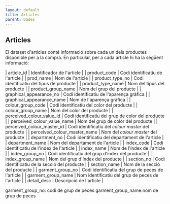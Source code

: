 ```yaml
---
layout: default
title: Articles
parent: Dades
---
```


## Articles

El dataset d'articles conté informació sobre cada un dels productes disponible per a la compra. En particular, per a cada article hi ha la següent informació:

| article_id                     | Identificador de l'article                                                        |
| product_code                   | Codi identificatiu de l'article                                                   |
| prod_name                      | Nom de l'article                                                                  |
| product_type_no                | Codi identificatiu del tipus de producte                                          |
| product_type_name              | Nom del tipus del producte                                                        |
| product_group_name             | Nom del grup del producte                                                         |
| graphical_appearance_no        | Codi identificatiu de l'aparença gràfica                                          |
| graphical_appearance_name      | Nom de l'aparença gràfica                                                         |
| colour_group_code              | Codi identificatiu del color del producte                                         |
| colour_group_name              | Nom del color del producte                                                        |
| perceived_colour_value_id      | Codi identificatiu del grup de color del producte                                 |
| perceived_colour_value_name    | Nom del grup de color del producte                                                |
| perceived_colour_master_id     | Codi identificatiu del *colour master* del producte                               |
| perceived_colour_master_name   | Nom del *colour master* del producte                                              |
| department_no                  | Codi identificatiu del departament de l'article                                   |
| department_name                | Nom del departament de l'article                                                  |
| index_code                     | Codi identificatiu de l'índex de l'article                                        |
| index_name                     | Nom de l'índex de l'article                                                       |
| index_group_no                 | Codi identificatiu del grup d'índex del producte                                  |
| index_group_name               | Nom del grup d'índex del producte                                                 |
| section_no                     | Codi identificatiu de la secció del producte                                      |
| section_name                   | Nom de la secció del producte                                                     |
| garment_group_no               | Codi identificatiu del grup de peces de l'article                                 |
| garment_group_name             | Nom identificatiu del grup de peces de l'article                                  |
| detail_desc                    | Descripció de l'article                                                           |


garment_group_no: codi de grup de peces
garment_group_name:nom de grup de peces
